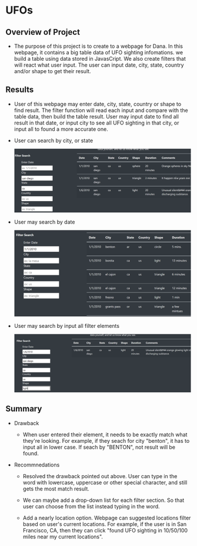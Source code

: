 # UFOs

## Overview of Project
- The purpose of this project is to create to a webpage for Dana. In this webpage, it contains a big table data of UFO sighting infomations. we build a table using data stored in JavasCript. We also create filters that will react what user input. The user can input date, city, state, country and/or shape to get their result. 

## Results
- User of this webpage may enter date, city, state, country or shape to find result. The filter function will read each input and compare with the table data, then build the table result.
User may input date to find all result in that date, or input city to see all UFO sighting in that city, or input all to found a more accurate one.

- User can search by city, or state

    ![](https://github.com/helen3121433/UFOs/blob/main/image/city_state.PNG)

- User may search by date

    ![](https://github.com/helen3121433/UFOs/blob/main/image/date.PNG)

- User may search by input all filter elements

    ![](https://github.com/helen3121433/UFOs/blob/main/image/all.PNG)




## Summary
- Drawback
    - When user entered their element, it needs to be exactly match what they're looking. For example, if they seach for city "benton", it has to input all in lower case. If seach by "BENTON", not result will be found.

- Recommnedations
    - Resolved the drawback pointed out above. User can type in the word with lowercase, uppercase or other special character, and still gets the most match result.

    - We can maybe add a drop-down list for each filter section. So that user can choose from the list instead typing in the word. 

    - Add a nearly location option. Webpage can suggested locations filter based on user's current locations. For example, if the user is in San Francisco, CA, then they can click "found UFO sighting in 10/50/100 miles near my current locations".

